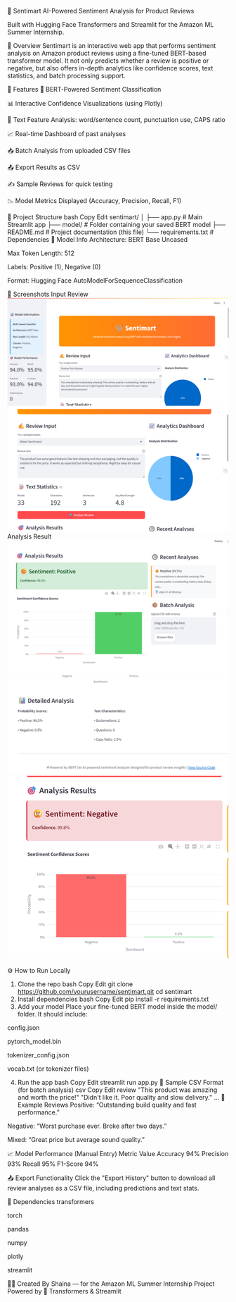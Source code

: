 🛒 Sentimart
AI-Powered Sentiment Analysis for Product Reviews

Built with Hugging Face Transformers and Streamlit for the Amazon ML Summer Internship.

📌 Overview
Sentimart is an interactive web app that performs sentiment analysis on Amazon product reviews using a fine-tuned BERT-based transformer model. It not only predicts whether a review is positive or negative, but also offers in-depth analytics like confidence scores, text statistics, and batch processing support.

🚀 Features
🤖 BERT-Powered Sentiment Classification

📊 Interactive Confidence Visualizations (using Plotly)

🧠 Text Feature Analysis: word/sentence count, punctuation use, CAPS ratio

📈 Real-time Dashboard of past analyses

📥 Batch Analysis from uploaded CSV files

📤 Export Results as CSV

✍️ Sample Reviews for quick testing

📉 Model Metrics Displayed (Accuracy, Precision, Recall, F1)

📂 Project Structure
bash
Copy
Edit
sentimart/
│
├── app.py                # Main Streamlit app
├── model/                # Folder containing your saved BERT model
├── README.md             # Project documentation (this file)
└── requirements.txt      # Dependencies
🧠 Model Info
Architecture: BERT Base Uncased

Max Token Length: 512

Labels: Positive (1), Negative (0)

Format: Hugging Face AutoModelForSequenceClassification

📸 Screenshots
Input Review  ![alt text](image.png)  ![alt text](image-3.png)
Analysis Result ![alt text](image-1.png) ![alt text](image-2.png) ![alt text](image-4.png)

⚙️ How to Run Locally
1. Clone the repo
bash
Copy
Edit
git clone https://github.com/yourusername/sentimart.git
cd sentimart
2. Install dependencies
bash
Copy
Edit
pip install -r requirements.txt
3. Add your model
Place your fine-tuned BERT model inside the model/ folder. It should include:

config.json

pytorch_model.bin

tokenizer_config.json

vocab.txt (or tokenizer files)

4. Run the app
bash
Copy
Edit
streamlit run app.py
📑 Sample CSV Format (for batch analysis)
csv
Copy
Edit
review
"This product was amazing and worth the price!"
"Didn't like it. Poor quality and slow delivery."
...
🧪 Example Reviews
Positive: “Outstanding build quality and fast performance.”

Negative: “Worst purchase ever. Broke after two days.”

Mixed: “Great price but average sound quality.”

📈 Model Performance (Manual Entry)
Metric	Value
Accuracy	94%
Precision	93%
Recall	95%
F1-Score	94%

📤 Export Functionality
Click the "Export History" button to download all review analyses as a CSV file, including predictions and text stats.

📎 Dependencies
transformers

torch

pandas

numpy

plotly

streamlit

🙋‍♀️ Created By
Shaina — for the Amazon ML Summer Internship Project
Powered by 🤗 Transformers & Streamlit

